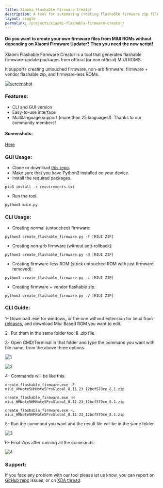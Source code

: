 ```yaml
---
title: Xiaomi Flashable Firmware Creator
description: A tool for automating creating flashable firmware zip files
layout: single
permalink: /projects/xiaomi-flashable-firmware-creator/
---
```


#### Do you want to create your own firmware files from MIUI ROMs without depending on Xiaomi Firmware Updater? Then you need the new script!

Xiaomi Flashable Firmware Creator is a tool that generates flashable firmware-update packages from official (or non official) MIUI ROMS.

It supports creating untouched firmware, non-arb firmware, firmware + vendor flashable zip, and firmware-less ROMs.

[![screenshot](https://raw.githubusercontent.com/XiaomiFirmwareUpdater/xiaomi-flashable-firmware-creator.py/py/screenshots/1.png)](https://xiaomifirmwareupdater.com/projects/xiaomi-flashable-firmware-creator/)

### Features:
- CLI and GUI version
- Easy-to-use interface
- Multilanguage support (more than 25 languages!). Thanks to our community members!

#### Screenshots:
[Here](https://github.com/XiaomiFirmwareUpdater/xiaomi-flashable-firmware-creator.py/tree/py/screenshots)

### GUI Usage:
- Clone or download [this repo](https://github.com/XiaomiFirmwareUpdater/xiaomi-flashable-firmware-creator.py).
- Make sure that you have Python3 installed on your device.
- Install the required packages.
```
pip3 install -r requirements.txt
```
- Run the tool.
```
python3 main.py
```

### CLI Usage:

- Creating normal (untouched) firmware:
```
python3 create_flashable_firmware.py -F [MIUI ZIP]
```
- Creating non-arb firmware (without anti-rollback):
```
python3 create_flashable_firmware.py -N [MIUI ZIP]
```
- Creating firmware-less ROM (stock untouched ROM with just firmware removed):
```
python3 create_flashable_firmware.py -L [MIUI ZIP]
```
- Creating firmware + vendor flashable zip:
```
python3 create_flashable_firmware.py -V [MIUI ZIP]
```

### CLI Guide:
1- Download .exe for windows, or the one without extension for linux from [releases](https://github.com/XiaomiFirmwareUpdater/xiaomi-flashable-firmware-creator.py/releases), and download Miui Based ROM you want to edit.

2- Put them in the same folder tool & .zip file.

3- Open CMD/Terminal in that folder and type the command you want with file name, from the above three options.

![1](https://i.postimg.cc/DwvbdGfp/1.png)

![2](https://i.postimg.cc/13vVWzfm/2.png)

4- Commands will be like this.
```
create_flashable_firmware.exe -F miui_HMNote5HMNote5ProGlobal_8.11.23_12bcf570ce_8.1.zip
```
```
create_flashable_firmware.exe -N miui_HMNote5HMNote5ProGlobal_8.11.23_12bcf570ce_8.1.zip
```
```
create_flashable_firmware.exe -L miui_HMNote5HMNote5ProGlobal_8.11.23_12bcf570ce_8.1.zip
```

5- Run the command you want and the result file will be in the same folder.

![3](https://i.postimg.cc/tg7Z8Hxh/3.png)

6- Final Zips after running all the commands:

![4](https://i.postimg.cc/L6fV0jpH/4.png)


### Support:
If you face any problem with our tool please let us know, you can report on [GitHub repo](https://github.com/XiaomiFirmwareUpdater/xiaomi-flashable-firmware-creator.py/) issues, or on [XDA thread](https://forum.xda-developers.com/android/software/tool-xiaomi-flashable-firmware-creator-t3871311).
